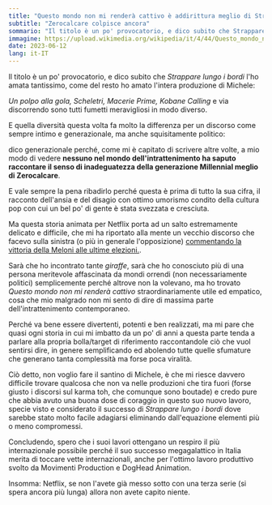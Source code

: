 ```yaml
---
title: "Questo mondo non mi renderà cattivo è addirittura meglio di Strappare lungo i bordi"
subtitle: "Zerocalcare colpisce ancora"
sommario: "Il titolo è un po' provocatorio, e dico subito che Strappare lungo i bordi l'ho amata tantissimo, come del resto ho amato l'intera produzione di Michele..."
immagine: https://upload.wikimedia.org/wikipedia/it/4/44/Questo_mondo_non_mi_render%C3%A0_cattivo.jpg
date: 2023-06-12
lang: it-IT
---
```


Il titolo è un po' provocatorio, e dico subito che _Strappare lungo i bordi_ l'ho amata tantissimo, come del resto ho amato l'intera produzione di Michele: 

_Un polpo alla gola, Scheletri, Macerie Prime, Kobane Calling_ e via discorrendo sono tutti fumetti meravigliosi in modo diverso.

E quella diversità questa volta fa molto la differenza per un discorso come sempre intimo e generazionale, ma anche squisitamente politico:

dico generazionale perché, come mi è capitato di scrivere altre volte, a mio modo di vedere **nessuno nel mondo dell'intrattenimento ha saputo raccontare il senso di inadeguatezza della generazione Millennial meglio di Zerocalcare**. 

E vale sempre la pena ribadirlo perché questa è prima di tutto la sua cifra, il racconto dell'ansia e del disagio con ottimo umorismo condito della cultura pop con cui un bel po' di gente è stata svezzata e cresciuta.

Ma questa storia animata per Netflix porta ad un salto estremamente delicato e difficile, che mi ha riportato alla mente un vecchio discorso che facevo sulla sinistra (o più in generale l'opposizione) [commentando la vittoria della Meloni alle ultime elezioni.](https://www.andreacorinti.com/posts/ita/elezioni-politiche-2022/).

Sarà che ho incontrato tante _giraffe_, sarà che ho conosciuto più di una persona meritevole affascinata da mondi orrendi (non necessariamente politici) semplicemente perché altrove non la volevano, ma ho trovato _Questo mondo non mi renderà cattivo_ straordinariamente utile ed empatico, cosa che mio malgrado non mi sento di dire di massima parte dell'intrattenimento contemporaneo.

Perché va bene essere divertenti, potenti e ben realizzati, ma mi pare che quasi ogni storia in cui mi imbatto da un po' di anni a questa parte tenda a parlare alla propria bolla/target di riferimento raccontandole ciò che vuol sentirsi dire, in genere semplificando ed abolendo tutte quelle sfumature che generano tanta complessità ma forse poca viralità.

Ciò detto, non voglio fare il santino di Michele, è che mi riesce davvero difficile trovare qualcosa che non va nelle produzioni che tira fuori (forse giusto i discorsi sul karma toh, che comunque sono boutade) e credo pure che abbia avuto una buona dose di coraggio in questo suo nuovo lavoro, specie visto e considerato il successo di _Strappare lungo i bordi_ dove sarebbe stato molto facile adagiarsi eliminando dall'equazione elementi più o meno compromessi.

Concludendo, spero che i suoi lavori ottengano un respiro il più internazionale possibile perché il suo successo megagalattico in Italia merita di toccare vette internazionali, anche per l'ottimo lavoro produttivo svolto da Movimenti Production e DogHead Animation.

Insomma: Netflix, se non l'avete già messo sotto con una terza serie (si spera ancora più lunga) allora non avete capito niente.


